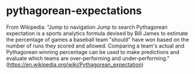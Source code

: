 # pythagorean-expectations
 From Wikipedia: "Jump to navigation Jump to search  Pythagorean expectation is a sports analytics formula devised by Bill James to estimate the percentage of games a baseball team "should" have won based on the number of runs they scored and allowed. Comparing a team's actual and Pythagorean winning percentage can be used to make predictions and evaluate which teams are over-performing and under-performing." (https://en.wikipedia.org/wiki/Pythagorean_expectation)
